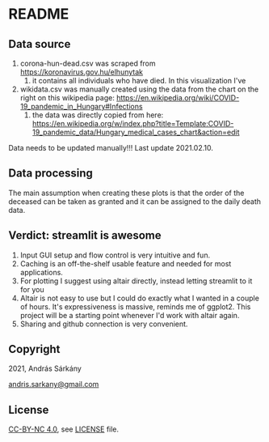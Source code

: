 # README

## Data source

1. corona-hun-dead.csv was scraped from https://koronavirus.gov.hu/elhunytak
   1. it contains all individuals who have died. In this visualization I've 
1. wikidata.csv was manually created using the data from the chart on the right on this wikipedia page: https://en.wikipedia.org/wiki/COVID-19_pandemic_in_Hungary#Infections 
    1. the data was directly copied from here: https://en.wikipedia.org/w/index.php?title=Template:COVID-19_pandemic_data/Hungary_medical_cases_chart&action=edit
   
Data needs to be updated manually!!! Last update 2021.02.10.
    
## Data processing
The main assumption when creating these plots is that the order of the deceased can be taken as granted and it can be assigned to the daily death data.

## Verdict: streamlit is awesome
1. Input GUI setup and flow control is very intuitive and fun.
1. Caching is an off-the-shelf usable feature and needed for most applications. 
1. For plotting I suggest using altair directly, instead letting streamlit to it for you
1. Altair is not easy to use but I could do exactly what I wanted in a couple of hours. It's expressiveness is massive, reminds me of ggplot2. 
   This project will be a starting point whenever I'd work with altair again.
1. Sharing and github connection is very convenient.

## Copyright
2021, András Sárkány

[andris.sarkany@gmail.com](mailto:andris.sarkany@gmail.com)


## License

[CC-BY-NC 4.0](https://creativecommons.org/licenses/by-nc/4.0/legalcode), see [LICENSE](LICENSE) file.